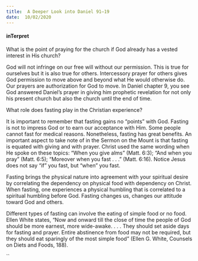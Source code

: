 ```yaml
---
title:  A Deeper Look into Daniel 91–19
date:  10/02/2020
---
```


#### inTerpret

What is the point of praying for the church if God already has a vested interest in His church?

God will not infringe on our free will without our permission. This is true for ourselves but it is also true for others. Intercessory prayer for others gives God permission to move above and beyond what He would otherwise do. Our prayers are authorization for God to move. In Daniel chapter 9, you see God answered Daniel’s prayer in giving him prophetic revelation for not only his present church but also the church until the end of time.

What role does fasting play in the Christian experience?

It is important to remember that fasting gains no “points” with God. Fasting is not to impress God or to earn our acceptance with Him. Some people cannot fast for medical reasons. Nonetheless, fasting has great benefits. An important aspect to take note of in the Sermon on the Mount is that fasting is equated with giving and with prayer. Christ used the same wording when He spoke on these topics: “When you give alms” (Matt. 6:3); “And when you pray” (Matt. 6:5); “Moreover when you fast . . .” (Matt. 6:16). Notice Jesus does not say “if” you fast, but “when” you fast.

Fasting brings the physical nature into agreement with your spiritual desire by correlating the dependency on physical food with dependency on Christ. When fasting, one experiences a physical humbling that is correlated to a spiritual humbling before God. Fasting changes us, changes our attitude toward God and others.

Different types of fasting can involve the eating of simple food or no food. Ellen White states, “Now and onward till the close of time the people of God should be more earnest, more wide-awake. . . . They should set aside days for fasting and prayer. Entire abstinence from food may not be required, but they should eat sparingly of the most simple food” (Ellen G. White, Counsels on Diets and Foods, 188).

``